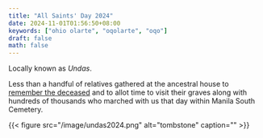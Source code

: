 ```yaml
---
title: "All Saints' Day 2024"
date: 2024-11-01T01:56:50+08:00
keywords: ["ohio olarte", "oqolarte", "oqo"]
draft: false
math: false
---
```


Locally known as *Undas*.

Less than a handful of relatives gathered at the ancestral house to
[remember the deceased](/173) and to allot time to visit their graves
along with hundreds of thousands who marched with us that day within
Manila South Cemetery.


{{< figure src="/image/undas2024.png" alt="tombstone" caption="" >}}

